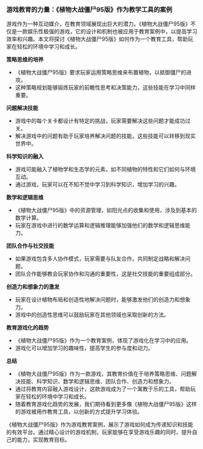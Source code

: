 ### 游戏教育的力量：《植物大战僵尸95版》作为教学工具的案例

游戏作为一种互动媒介，在教育领域展现出巨大的潜力。《植物大战僵尸95版》不仅是一款娱乐性极强的游戏，它的设计和机制也被应用于教育案例中，以提高学习效率和兴趣。本文将探讨《植物大战僵尸95版》如何作为一个教育工具，帮助玩家在轻松的环境中学习和成长。

**策略思维的培养**
- 《植物大战僵尸95版》要求玩家运用策略思维来布置植物，以抵御僵尸的进攻。
- 这种策略规划能够锻炼玩家的前瞻性思考和决策能力，这些技能在学习中同样重要。

**问题解决技能**
- 游戏中的每个关卡都设计有特定的挑战，玩家需要解决这些问题才能成功过关。
- 解决游戏中的问题有助于玩家培养解决问题的技能，这些技能可以转移到现实世界中。

**科学知识的融入**
- 游戏可能融入了植物学和生态学的元素，如不同植物的特性和它们如何与环境互动。
- 通过游戏，玩家可以在不知不觉中学习到科学知识，增加学习的兴趣。

**数学和逻辑思维**
- 《植物大战僵尸95版》中的资源管理，如阳光点的收集和使用，涉及到基本的数学计算。
- 玩家在游戏中进行的数学运算和逻辑推理能够加强他们的数学和逻辑思维能力。

**团队合作与社交技能**
- 如果游戏包含多人协作模式，玩家需要与队友合作，共同制定战略和解决问题。
- 团队合作能够教会玩家协作和沟通的重要性，这是社交技能的重要组成部分。

**创造力和想象力的激发**
- 玩家在设计植物布局和创造性地解决问题时，能够激发他们的创造力和想象力。
- 游戏中的创造性思维可以鼓励玩家在其他领域也采取创新的方法。

**教育游戏化的趋势**
- 《植物大战僵尸95版》作为一个教育案例，体现了游戏化在学习中的应用。
- 游戏化可以增加学习的趣味性，提高学生的参与度和动力。

**总结**
- 《植物大战僵尸95版》作为一款游戏，其教育价值在于培养策略思维、问题解决技能、科学知识、数学和逻辑思维、团队合作、创造力和想象力。
- 通过将教育内容融入游戏设计，这款游戏成为了一个寓教于乐的工具，帮助玩家在轻松的环境中学习和成长。
- 随着教育游戏化趋势的发展，我们期待看到更多像《植物大战僵尸95版》这样的游戏被用作教育工具，以创新的方式提升学习体验。

《植物大战僵尸95版》作为游戏教育案例，展示了游戏如何成为传递知识和技能的有效平台。通过精心设计的游戏机制，玩家能够在享受游戏乐趣的同时，提升自己的能力，实现教育目标。
